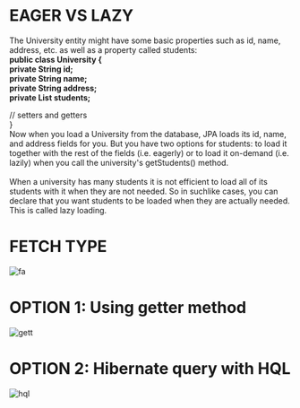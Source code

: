 # EAGER VS LAZY
The University entity might have some basic properties such as id, name, address, etc. as well as a property called students:
<br/>
**public class University {<br/>
 private String id;<br/>
 private String name;<br/>
 private String address;<br/>
 private List<Student> students;** <br/>

 // setters and getters<br/>
}<br/>
Now when you load a University from the database, JPA loads its id, name, and address fields for you. But you have two options for students: to load it together with the rest of the fields (i.e. eagerly) or to load it on-demand (i.e. lazily) when you call the university's getStudents() method.
<br/>
<br/>
When a university has many students it is not efficient to load all of its students with it when they are not needed. So in suchlike cases, you can declare that you want students to be loaded when they are actually needed. This is called lazy loading.<br/>

# FETCH TYPE 
![fa](https://user-images.githubusercontent.com/26745548/39108234-fa4eeb52-46e8-11e8-9a82-1bb7327c7440.JPG)
# OPTION 1: Using getter method
![gett](https://user-images.githubusercontent.com/26745548/39108244-12047028-46e9-11e8-9d87-b61ba6000072.JPG)
# OPTION 2: Hibernate query with HQL
![hql](https://user-images.githubusercontent.com/26745548/39108248-161b31b0-46e9-11e8-8b39-b415d9e5301f.JPG)
